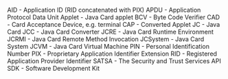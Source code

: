 AID - Application ID (RID concatenated with PIX)
APDU - Application Protocol Data Unit
Applet - Java Card applet
BCV - Byte Code Verifier
CAD - Card Acceptance Device, e.g. terminal
CAP - Converted Applet
JC - Java Card
JCC - Java Card Converter
JCRE - Java Card Runtime Environment
JCRMI - Java Card Remote Method Invocation
JCSystem - Java Card System
JCVM - Java Card Virtual Machine
PIN - Personal Identification Number
PIX - Proprietary Application Identifier Extension
RID - Registered Application Provider Identifier
SATSA - The Security and Trust Services API
SDK - Software Development Kit
